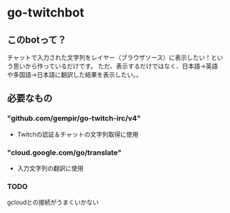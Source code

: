 # go-twitchbot

## このbotって？

チャットで入力された文字列をレイヤー（ブラウザソース）に表示したい！という思いから作っているだけです。
ただ、表示するだけではなく、日本語→英語や多国語→日本語に翻訳した結果を表示したい。。

## 必要なもの

### "github.com/gempir/go-twitch-irc/v4"

- Twitchの認証＆チャットの文字列取得に使用

### "cloud.google.com/go/translate"

- 入力文字列の翻訳に使用

### TODO

 gcloudとの接続がうまくいかない

